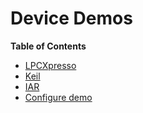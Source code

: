 # Device Demos #

<!-- START doctoc generated TOC please keep comment here to allow auto update -->
<!-- DON'T EDIT THIS SECTION, INSTEAD RE-RUN doctoc TO UPDATE -->
**Table of Contents**

- [LPCXpresso](#lpcxpresso)
- [Keil](#keil)
- [IAR](#iar)
- [Configure demo](#configure-demo)

<!-- END doctoc generated TOC please keep comment here to allow auto update -->

